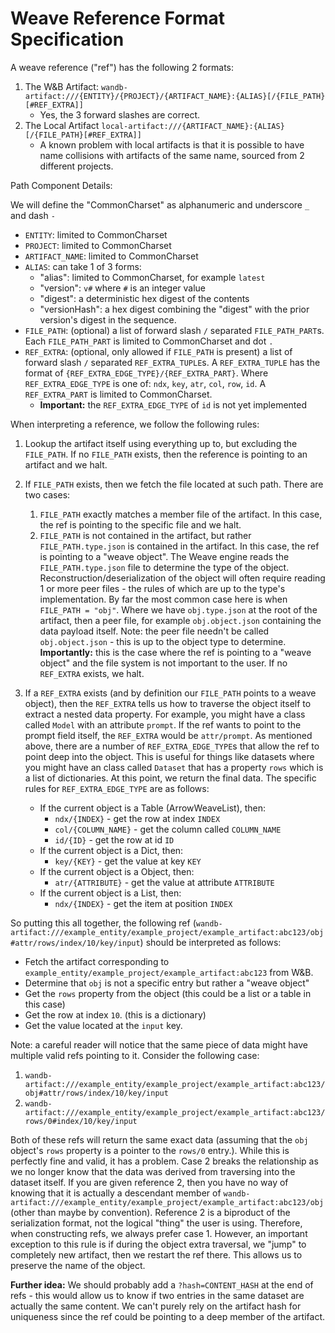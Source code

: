 # Weave Reference Format Specification

A weave reference ("ref") has the following 2 formats:

1. The W&B Artifact: `wandb-artifact:///{ENTITY}/{PROJECT}/{ARTIFACT_NAME}:{ALIAS}[/{FILE_PATH}[#REF_EXTRA]]`
   - Yes, the 3 forward slashes are correct.
2. The Local Artifact `local-artifact:///{ARTIFACT_NAME}:{ALIAS}[/{FILE_PATH}[#REF_EXTRA]]`
   - A known problem with local artifacts is that it is possible to have name collisions with artifacts of the same name, sourced from 2 different projects.

Path Component Details:

We will define the "CommonCharset" as alphanumeric and underscore `_` and dash `-`

- `ENTITY`: limited to CommonCharset
- `PROJECT`: limited to CommonCharset
- `ARTIFACT_NAME`: limited to CommonCharset
- `ALIAS`: can take 1 of 3 forms:
  - "alias": limited to CommonCharset, for example `latest`
  - "version": `v#` where `#` is an integer value
  - "digest": a deterministic hex digest of the contents
  - "versionHash": a hex digest combining the "digest" with the prior version's digest in the sequence.
- `FILE_PATH`: (optional) a list of forward slash `/` separated `FILE_PATH_PART`s. Each `FILE_PATH_PART` is limited to CommonCharset and dot `.`
- `REF_EXTRA`: (optional, only allowed if `FILE_PATH` is present) a list of forward slash `/` separated `REF_EXTRA_TUPLE`s. A `REF_EXTRA_TUPLE` has the format of `{REF_EXTRA_EDGE_TYPE}/{REF_EXTRA_PART}`. Where `REF_EXTRA_EDGE_TYPE` is one of: `ndx`, `key`, `atr`, `col`, `row`, `id`. A `REF_EXTRA_PART` is limited to CommonCharset.
  - **Important:** the `REF_EXTRA_EDGE_TYPE` of `id` is not yet implemented

When interpreting a reference, we follow the following rules:

1. Lookup the artifact itself using everything up to, but excluding the `FILE_PATH`. If no `FILE_PATH` exists, then the reference is pointing to an artifact and we halt.
2. If `FILE_PATH` exists, then we fetch the file located at such path. There are two cases:

   1. `FILE_PATH` exactly matches a member file of the artifact. In this case, the ref is pointing to the specific file and we halt.
   2. `FILE_PATH` is not contained in the artifact, but rather `FILE_PATH.type.json` is contained in the artifact. In this case, the ref is pointing to a "weave object". The Weave engine reads the `FILE_PATH.type.json` file to determine the type of the object. Reconstruction/deserialization of the object will often require reading 1 or more peer files - the rules of which are up to the type's implementation. By far the most common case here is when `FILE_PATH = "obj"`. Where we have `obj.type.json` at the root of the artifact, then a peer file, for example `obj.object.json` containing the data payload itself. Note: the peer file needn't be called `obj.object.json` - this is up to the object type to determine. **Importantly:** this is the case where the ref is pointing to a "weave object" and the file system is not important to the user. If no `REF_EXTRA` exists, we halt.

3. If a `REF_EXTRA` exists (and by definition our `FILE_PATH` points to a weave object), then the `REF_EXTRA` tells us how to traverse the object itself to extract a nested data property. For example, you might have a class called `Model` with an attribute `prompt`. If the ref wants to point to the prompt field itself, the `REF_EXTRA` would be `attr/prompt`. As mentioned above, there are a number of `REF_EXTRA_EDGE_TYPE`s that allow the ref to point deep into the object. This is useful for things like datasets where you might have an class called `Dataset` that has a property `rows` which is a list of dictionaries. At this point, we return the final data. The specific rules for `REF_EXTRA_EDGE_TYPE` are as follows:
   - If the current object is a Table (ArrowWeaveList), then:
     - `ndx/{INDEX}` - get the row at index `INDEX`
     - `col/{COLUMN_NAME}` - get the column called `COLUMN_NAME`
     - `id/{ID}` - get the row at id `ID`
   - If the current object is a Dict, then:
     - `key/{KEY}` - get the value at key `KEY`
   - If the current object is a Object, then:
     - `atr/{ATTRIBUTE}` - get the value at attribute `ATTRIBUTE`
   - If the current object is a List, then:
     - `ndx/{INDEX}` - get the item at position `INDEX`

So putting this all together, the following ref (`wandb-artifact:///example_entity/example_project/example_artifact:abc123/obj#attr/rows/index/10/key/input`) should be interpreted as follows:

- Fetch the artifact corresponding to `example_entity/example_project/example_artifact:abc123` from W&B.
- Determine that `obj` is not a specific entry but rather a "weave object"
- Get the `rows` property from the object (this could be a list or a table in this case)
- Get the row at index `10`. (this is a dictionary)
- Get the value located at the `input` key.

Note: a careful reader will notice that the same piece of data might have multiple valid refs pointing to it. Consider the following case:

1. `wandb-artifact:///example_entity/example_project/example_artifact:abc123/obj#attr/rows/index/10/key/input`
2. `wandb-artifact:///example_entity/example_project/example_artifact:abc123/rows/0#index/10/key/input`

Both of these refs will return the same exact data (assuming that the `obj` object's `rows` property is a pointer to the `rows/0` entry.). While this is perfectly fine and valid, it has a problem. Case 2 breaks the relationship as we no longer know that the data was derived from traversing into the dataset itself. If you are given reference 2, then you have no way of knowing that it is actually a descendant member of `wandb-artifact:///example_entity/example_project/example_artifact:abc123/obj` (other than maybe by convention). Reference 2 is a biproduct of the serialization format, not the logical "thing" the user is using. Therefore, when constructing refs, we always prefer case 1. However, an important exception to this rule is if during the object extra traversal, we "jump" to completely new artifact, then we restart the ref there. This allows us to preserve the name of the object.

**Further idea:** We should probably add a `?hash=CONTENT_HASH` at the end of refs - this would allow us to know if two entries in the same dataset are actually the same content. We can't purely rely on the artifact hash for uniqueness since the ref could be pointing to a deep member of the artifact.
